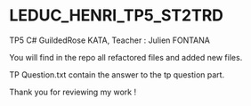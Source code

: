 # LEDUC_HENRI_TP5_ST2TRD
TP5 C# GuildedRose KATA, Teacher : Julien FONTANA

You will find in the repo all refactored files and added new files.

TP Question.txt contain the answer to the tp question part.

Thank you for reviewing my work !
